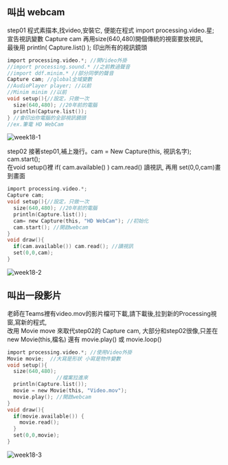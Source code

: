 ## 叫出 webcam
step01 程式素描本,找video,安裝它, 便能在程式 import processing.video.星;  
宣告視訊變數 Capture cam 再用size(640,480)開個傳統的視窗要放視訊,  
最後用 println( Capture.list() ); 印出所有的視訊鏡頭   
```C
import processing.video.*; //開Video外掛
//import processing.sound.* //之前教過聲音
//import ddf.minim.* //部分同學的聲音
Capture cam; //global全域變數
//AudioPlayer player; //以前
//Minim minim //以前
void setup(){//設定，只做一次
  size(640,480); //20年前的電腦
  println(Capture.list());
} //會印出你電腦的全部視訊鏡頭
//ex.筆電 HD WebCam
```
![week18-1](https://user-images.githubusercontent.com/79676872/123358081-60782380-d59d-11eb-9aa5-d4f7ca3c0863.png)

step02 接著step01,補上幾行。cam = New Capture(this, 視訊名字); cam.start();  
在void setup()裡 if( cam.available() )  cam.read() 讀視訊, 再用 set(0,0,cam)畫到畫面  
```C
import processing.video.*; 
Capture cam; 
void setup(){//設定，只做一次
  size(640,480); //20年前的電腦
  println(Capture.list());
  cam= new Capture(this, "HD WebCam"); //初始化
  cam.start(); //開啟webcam
}
void draw(){
  if(cam.available()) cam.read(); //讀視訊
  set(0,0,cam);
}
```
![week18-2](https://user-images.githubusercontent.com/79676872/123358143-7c7bc500-d59d-11eb-8832-cdb37a26aac3.png)

## 叫出一段影片
老師在Teams裡有video.mov的影片檔可下載,請下載後,拉到新的Processing視窗,寫新的程式,  
改用 Movie move 來取代step02的 Capture cam, 大部分和step02很像,只差在new Movie(this,檔名) 還有 movie.play() 或 movie.loop()  
```C
import processing.video.*; //使用Video外掛
Movie movie;  //大寫是形狀 小寫是物件變數
void setup(){
  size(640,480);
                //檔案拉進來
  println(Capture.list());
  movie = new Movie(this, "Video.mov");
  movie.play(); //開啟webcam
}
void draw(){
  if(movie.available()) {
    movie.read(); 
  }
  set(0,0,movie);
}
```
![week18-3](https://user-images.githubusercontent.com/79676872/123365526-00877a00-d5a9-11eb-99d4-bfc6592d375f.png)
